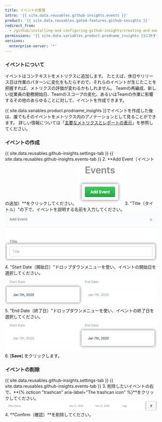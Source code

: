 ```yaml
---
title: イベントの管理
intro: '{{ site.data.reusables.github-insights.events }}'
product: '{{ site.data.reusables.gated-features.github-insights }}'
redirect_from:
  - /github/installing-and-configuring-github-insights/creating-and-managing-events
permissions: '{{ site.data.variables.product.prodname_insights }}に対する管理権限を持っている人は、イベントを管理できます。'
versions:
  enterprise-server: '*'
---
```


### イベントについて

イベントはコンテキストをメトリクスに追加します。 たとえば、休日やリリース日は作業のパターンに変化をもたらすので、それらのイベントが生じたことを把握すれば、メトリクスの評価が変わるかもしれません。 Teamの再編成、新しい従業員の勤務開始日、Teamのスコープの変化、あるいはTeamの作業に影響するその他のあらゆることに対して、イベントを作成できます。

{{ site.data.variables.product.prodname_insights }}でイベントを作成した後は、誰でもそのイベントをメトリクス内のアノテーションとして見ることができます。 詳しい情報については「[主要なメトリクスとレポートの表示](/insights/exploring-your-usage-of-github-enterprise/viewing-key-metrics-and-reports)」を参照してください。

### イベントの作成

{{ site.data.reusables.github-insights.settings-tab }}
{{ site.data.reusables.github-insights.events-tab }}
2. **Add Event（イベントの追加）**をクリックしてください。 ![イベントの追加ボタン](/assets/images/help/insights/add-event.png)
3. "Title（タイトル）"の下で、イベントを説明する名前を入力してください。 ![Title フィールド](/assets/images/help/insights/title-field.png)
4. "Start Date（開始日）"ドロップダウンメニューを使い、イベントの開始日を選択してください。 ![開始日のドロップダウンメニュー](/assets/images/help/insights/start-date.png)
5. "End Date（終了日）"ドロップダウンメニューを使い、イベントの終了日を選択してください。 ![終了日のドロップダウンメニュー](/assets/images/help/insights/end-date.png)
6. [**Save**] をクリックします。

### イベントの削除

{{ site.data.reusables.github-insights.settings-tab }}
{{ site.data.reusables.github-insights.events-tab }}
3. 削除したいイベントの右で、**{% octicon "trashcan" aria-label="The trashcan icon" %}**をクリックしてください。 ![ゴミ箱ボタン](/assets/images/help/insights/trashcan-button.png)
4. **Confirm（確認）**を削除してください。
